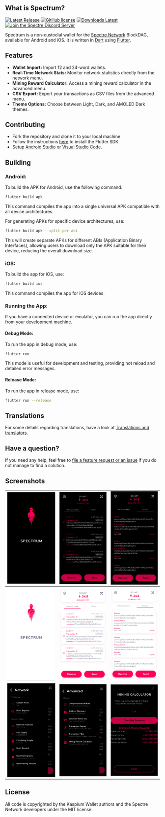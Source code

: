 ## What is Spectrum?

[![Latest Release](https://img.shields.io/github/v/release/spectre-project/spectre-mobile?display_name=tag&style=flat-square)](https://github.com/spectre-project/spectre-mobile/releases)
[![GitHub license](https://img.shields.io/github/license/spectre-project/spectre-mobile.svg)](https://github.com/spectre-project/spectre-mobile/blob/main/LICENSE)
[![Downloads Latest](https://img.shields.io/github/downloads/spectre-project/spectre-mobile/latest/total?style=flat-square)](https://github.com/spectre-project/spectre-mobile/releases/latest)
[![Join the Spectre Discord Server](https://img.shields.io/discord/1233113243741061240.svg?label=&logo=discord&logoColor=ffffff&color=5865F2)](https://discord.com/invite/FZPYpwszcF)

Spectrum is a non-custodial wallet for the [Spectre Network](https://spectre-network.org/)
BlockDAG, available for Android and iOS. It is written in
[Dart](https://dart.dev) using [Flutter](https://flutter.dev).

## Features

* **Wallet Import:** Import 12 and 24-word wallets.
* **Real-Time Network Stats:** Monitor network statistics directly from the network menu.
* **Mining Reward Calculator:** Access a mining reward calculator in the advanced menu.
* **CSV Export:** Export your transactions as CSV files from the advanced menu.
* **Theme Options:** Choose between Light, Dark, and AMOLED Dark themes.

## Contributing

* Fork the repository and clone it to your local machine
* Follow the instructions [here](https://flutter.io/docs/get-started/install) to install the Flutter SDK
* Setup [Android Studio](https://flutter.io/docs/development/tools/android-studio) or [Visual Studio Code](https://flutter.io/docs/development/tools/vs-code).

## Building

### Android:
To build the APK for Android, use the following command:
```bash
flutter build apk
```
This command compiles the app into a single universal APK compatible with all device architectures.

For generating APKs for specific device architectures, use:
```bash
flutter build apk --split-per-abi
```
This will create separate APKs for different ABIs (Application Binary Interfaces), allowing users to download only the APK suitable for their device, reducing the overall download size.

### iOS:
To build the app for iOS, use:
```bash
flutter build ios
```
This command compiles the app for iOS devices.

### Running the App:
If you have a connected device or emulator, you can run the app directly from your development machine.

#### Debug Mode:
To run the app in debug mode, use:
```bash
flutter run
```
This mode is useful for development and testing, providing hot reload and detailed error messages.

#### Release Mode:
To run the app in release mode, use:
```bash
flutter run --release
```

## Translations

For some details regarding translations, have a look at
[Translations and translators](./TRANSLATORS.md).

## Have a question?

If you need any help, feel free to [file a feature request or an issue](https://github.com/spectre-project/spectre-mobile/issues) if you do not manage to find a solution.

## Screenshots

| ![](assets/images/a1.png) | ![](assets/images/a2.png) | ![](assets/images/a3.png) |
|---------------------------|---------------------------|---------------------------|
| ![](assets/images/b1.png) | ![](assets/images/b2.png) | ![](assets/images/b3.png) |
| ![](assets/images/c1.png) | ![](assets/images/c2.png) | ![](assets/images/c3.png) |

## License

All code is copyrighted by the Kaspium Wallet authors and the Spectre Network
developers under the MIT license.
